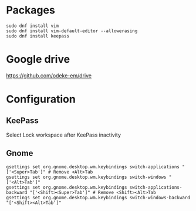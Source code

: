 # Packages
```
sudo dnf install vim
sudo dnf install vim-default-editor --allowerasing
sudo dnf install keepass
```

# Google drive
https://github.com/odeke-em/drive

# Configuration
## KeePass
Select Lock workspace after KeePass inactivity
## Gnome
```
gsettings set org.gnome.desktop.wm.keybindings switch-applications "['<Super>Tab']" # Remove <Alt>Tab
gsettings set org.gnome.desktop.wm.keybindings switch-windows "['<Alt>Tab']"
gsettings set org.gnome.desktop.wm.keybindings switch-applications-backward "['<Shift><Super>Tab']" # Remove <Shift><Alt>Tab
gsettings set org.gnome.desktop.wm.keybindings switch-windows-backward "['<Shift><Alt>Tab']"
```
